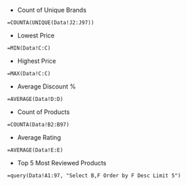 - Count of Unique Brands
```
=COUNTA(UNIQUE(Data!J2:J97))
```
- Lowest Price
```
=MIN(Data!C:C)
```
- Highest Price
```
=MAX(Data!C:C)
```
- Average Discount %
```
=AVERAGE(Data!D:D)
```
- Count of Products
```
=COUNTA(Data!B2:B97)
```
- Average Rating
```
=AVERAGE(Data!E:E)
```
- Top 5 Most Reviewed Products
```
=query(Data!A1:97, "Select B,F Order by F Desc Limit 5")
```
